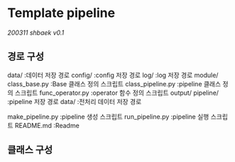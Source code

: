 # Template pipeline
*200311*
*shbaek*
*v0.1*

## 경로 구성

data/                   :데이터 저장 경로
config/                 :config 저장 경로
log/                    :log 저장 경로
module/
    class_base.py       :Base 클래스 정의 스크립트
    class_pipeline.py   :pipeline 클래스 정의 스크립트
    func_operator.py    :operator 함수 정의 스크립트
output/
    pipeline/           :pipeline 저장 경로
    data/               :전처리 데이터 저장 경로

make_pipeline.py        :pipeline 생성 스크립트
run_pipeline.py         :pipeline 실행 스크립트
README.md               :Readme


## 클래스 구성

